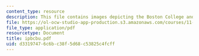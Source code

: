 ```yaml
---
content_type: resource
description: This file contains images depicting the Boston College and Boston University.
file: https://ol-ocw-studio-app-production.s3.amazonaws.com/courses/11-332j-urban-design-fall-2003/d33197476c6bc38f5d68c53825c4fcff_ipbcbu.pdf
file_type: application/pdf
resourcetype: Document
title: ipbcbu.pdf
uid: d3319747-6c6b-c38f-5d68-c53825c4fcff
---
```

